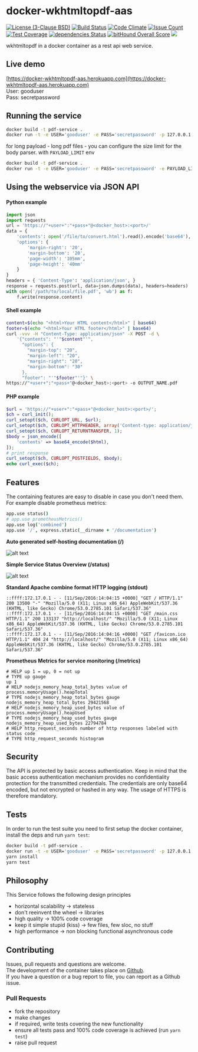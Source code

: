 # docker-wkhtmltopdf-aas
[![License (3-Clause BSD)](https://img.shields.io/badge/license-BSD%203--Clause-brightgreen.svg)](http://opensource.org/licenses/BSD-3-Clause)
[![Build Status](https://travis-ci.org/Traum-Ferienwohnungen/docker-wkhtmltopdf-aas.svg?branch=master)](https://travis-ci.org/Traum-Ferienwohnungen/docker-wkhtmltopdf-aas)
[![Code Climate](https://codeclimate.com/github/Traum-Ferienwohnungen/docker-wkhtmltopdf-aas/badges/gpa.svg)](https://codeclimate.com/github/Traum-Ferienwohnungen/docker-wkhtmltopdf-aas)
[![Issue Count](https://codeclimate.com/github/Traum-Ferienwohnungen/docker-wkhtmltopdf-aas/badges/issue_count.svg)](https://codeclimate.com/github/Traum-Ferienwohnungen/docker-wkhtmltopdf-aas)
[![Test Coverage](https://codeclimate.com/github/Traum-Ferienwohnungen/docker-wkhtmltopdf-aas/badges/coverage.svg)](https://codeclimate.com/github/Traum-Ferienwohnungen/docker-wkhtmltopdf-aas/coverage)
[![dependencies Status](https://david-dm.org/Traum-Ferienwohnungen/docker-wkhtmltopdf-aas/status.svg)](https://david-dm.org/Traum-Ferienwohnungen/docker-wkhtmltopdf-aas)
[![bitHound Overall Score](https://www.bithound.io/github/Traum-Ferienwohnungen/docker-wkhtmltopdf-aas/badges/score.svg)](https://www.bithound.io/github/Traum-Ferienwohnungen/docker-wkhtmltopdf-aas)
[![](https://images.microbadger.com/badges/image/traumfewo/docker-wkhtmltopdf-aas.svg)](http://microbadger.com/images/traumfewo/docker-wkhtmltopdf-aas)

wkhtmltopdf in a docker container as a rest api web service.

## Live demo

[https://docker-wkhtmltopdf-aas.herokuapp.com](https://docker-wkhtmltopdf-aas.herokuapp.com)<br>
User: gooduser<br>
Pass: secretpassword


## Running the service

```bash
docker build -t pdf-service .
docker run -t -e USER='gooduser' -e PASS='secretpassword' -p 127.0.0.1:80:5555 pdf-service
```

for long payload - long pdf files - you can configure the size limit for the body parser. with `PAYLOAD_LIMIT` env
```bash
docker build -t pdf-service .
docker run -t -e USER='gooduser' -e PASS='secretpassword' -e PAYLOAD_LIMIT='80mb' -p 127.0.0.1:80:5555 pdf-service
```


## Using the webservice via JSON API
#### Python example

```python
import json
import requests
url = 'https://"+user+":"+pass+"@<docker_host>:<port>/'
data = {
    'contents': open('/file/to/convert.html').read().encode('base64'),
    'options': {
        'margin-right': '20',
        'margin-bottom': '20',
        'page-width': '105mm',
        'page-height': '40mm'
    }
}
headers = { 'Content-Type': 'application/json', }
response = requests.post(url, data=json.dumps(data), headers=headers)
with open('/path/to/local/file.pdf', 'wb') as f:
    f.write(response.content)
```

#### Shell example
```bash
content=$(echo "<html>Your HTML content</html>" | base64)
footer=$(echo "<html>Your HTML footer</html>" | base64)
curl -vvv -H "Content-Type: application/json" -X POST -d \
    '{"contents": "'"$content"'",
      "options": {
        "margin-top": "20",
        "margin-left": "20",
        "margin-right": "20",
        "margin-bottom": "30"
      },
      "footer": "'"$footer"'"}' \
https://"+user+":"+pass+"@<docker_host>:<port> -o OUTPUT_NAME.pdf
```
#### PHP example
```php
$url = 'https://"+user+":"+pass+"@<docker_host>:<port>/';
$ch = curl_init();
curl_setopt($ch, CURLOPT_URL, $url);
curl_setopt($ch, CURLOPT_HTTPHEADER, array('Content-type: application/json'));
curl_setopt($ch, CURLOPT_RETURNTRANSFER, 1);
$body = json_encode([
    'contents' => base64_encode($html),
]);
# print response
curl_setopt($ch, CURLOPT_POSTFIELDS, $body);
echo curl_exec($ch);

```

## Features

The containing features are easy to disable in case you don't need them. <br> For example disable prometheus metrics:
```coffeescript
app.use status()
# app.use prometheusMetrics()
app.use log('combined')
app.use '/', express.static(__dirname + '/documentation')
```

**Auto generated self-hosting documentation (/)**

![alt text](https://i.imgur.com/ikv7Zg7.png)


**Simple Service Status Overview (/status)**

![alt text]( https://i.imgur.com/ELq65Ie.png)


**Standard Apache combine format HTTP logging (stdout)**
```
::ffff:172.17.0.1 - - [11/Sep/2016:14:04:15 +0000] "GET / HTTP/1.1" 200 13500 "-" "Mozilla/5.0 (X11; Linux x86_64) AppleWebKit/537.36 (KHTML, like Gecko) Chrome/53.0.2785.101 Safari/537.36"
::ffff:172.17.0.1 - - [11/Sep/2016:14:04:15 +0000] "GET /main.css HTTP/1.1" 200 133137 "http://localhost/" "Mozilla/5.0 (X11; Linux x86_64) AppleWebKit/537.36 (KHTML, like Gecko) Chrome/53.0.2785.101 Safari/537.36"
::ffff:172.17.0.1 - - [11/Sep/2016:14:04:16 +0000] "GET /favicon.ico HTTP/1.1" 404 24 "http://localhost/" "Mozilla/5.0 (X11; Linux x86_64) AppleWebKit/537.36 (KHTML, like Gecko) Chrome/53.0.2785.101 Safari/537.36"
```

**Prometheus Metrics for service monitoring (/metrics)**
```
# HELP up 1 = up, 0 = not up
# TYPE up gauge
up 1
# HELP nodejs_memory_heap_total_bytes value of process.memoryUsage().heapTotal
# TYPE nodejs_memory_heap_total_bytes gauge
nodejs_memory_heap_total_bytes 29421568
# HELP nodejs_memory_heap_used_bytes value of process.memoryUsage().heapUsed
# TYPE nodejs_memory_heap_used_bytes gauge
nodejs_memory_heap_used_bytes 22794784
# HELP http_request_seconds number of http responses labeled with status code
# TYPE http_request_seconds histogram
```

## Security

The API is protected by basic access authentication. Keep in mind that the basic access authentication mechanism provides no confidentiality protection for the transmitted credentials. The credentials are only base64 encoded, but not encrypted or hashed in any way. The usage of HTTPS is therefore mandatory.

## Tests

In order to run the test suite you need to first setup the docker container, install the deps and run `yarn test`:

```bash
docker build -t pdf-service .
docker run -t -e USER='gooduser' -e PASS='secretpassword' -p 127.0.0.1:80:5555 pdf-service
yarn install
yarn test
```

## Philosophy
This Service follows the following design principles
- horizontal scalability -> stateless
- don't reeinvent the wheel -> libraries
- high quality -> 100% code coverage
- keep it simple stupid (kiss) -> few files, few sloc, no stuff
- high performance -> non blocking functional asynchronous code

## Contributing

Issues, pull requests and questions are welcome.<br>
The development of the container takes place on
[Github](https://github.com/Traum-Ferienwohnungen/docker-wkhtmltopdf-aas/issues).<br>If you have a question or a bug report to file, you can report as a Github issue.


### Pull Requests

- fork the repository
- make changes
- if required, write tests covering the new functionality
- ensure all tests pass and 100% code coverage is achieved (run `yarn test`)
- raise pull request
